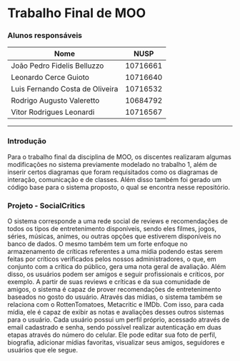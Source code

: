 # Trabalho Final de MOO

### **Alunos responsáveis**

| Nome                            | NUSP     |
| ------------------------------- | -------- |
| João Pedro Fidelis Belluzzo     | 10716661 |
| Leonardo Cerce Guioto           | 10716640 |
| Luis Fernando Costa de Oliveira | 10716532 |
| Rodrigo Augusto Valeretto       | 10684792 |
| Vitor Rodrigues Leonardi        | 10716567 |

---

### Introdução

Para o trabalho final da disciplina de MOO, os discentes realizaram algumas modificações no 
sistema previamente modelado no trabalho 1, além de inserir certos diagramas que foram requisitados
como os diagramas de interação, comunicação e de classes. Além disso também foi gerado um código
base para o sistema proposto, o qual se encontra nesse repositório.

### Projeto - SocialCritics

O sistema corresponde a uma rede social de reviews e recomendações de todos os tipos de entretenimento disponíveis, sendo eles filmes, jogos, séries, músicas, animes, ou outras opções que estiverem disponíveis no banco de dados. O mesmo também tem um forte enfoque no armazenamento de críticas referentes a uma mídia podendo estas serem feitas por críticos verificados pelos nossos administradores, o que, em conjunto com a crítica do público, gera uma nota geral de avaliação. Além disso, os usuários podem ser amigos e seguir profissionais e críticos, por exemplo. A partir de suas reviews e críticas e da sua comunidade de amigos, o sistema é capaz de prover recomendações de entretenimento baseados no gosto do usuário. Através das mídias, o sistema também se relaciona com o RottenTomatoes,  Metacritic e IMDb. Com isso, para cada mídia, ele é capaz de exibir as notas e avaliações desses outros sistemas para o usuário.
Cada usuário possui um perfil próprio, acessado através de email cadastrado e senha, sendo possível realizar autenticação em duas etapas através do número do celular. Ele pode editar sua foto de perfil, biografia, adicionar mídias favoritas, visualizar seus amigos, seguidores e usuários que ele segue.
